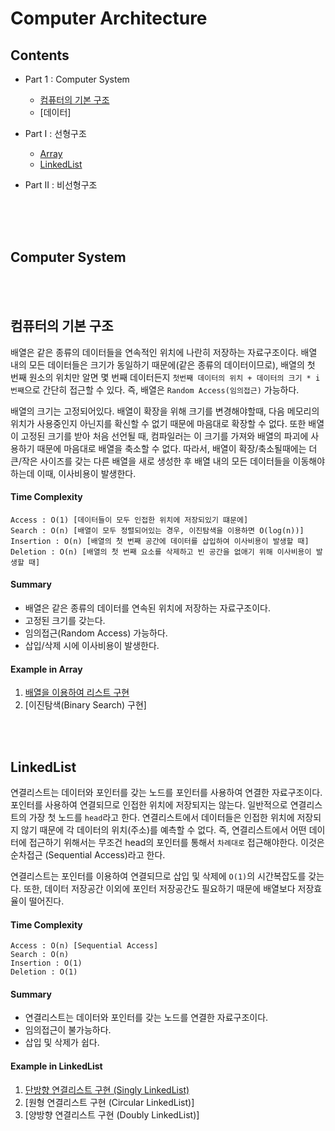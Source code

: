 # Computer Architecture

## Contents

- Part 1 : Computer System 
    - [컴퓨터의 기본 구조](#컴퓨터의-기본-구조)
    - [데이터]
    
- Part I : 선형구조
  - [Array](#Array)
  - [LinkedList](#LinkedList)
- Part II : 비선형구조

</br></br></br>

## Computer System

</br></br>

## 컴퓨터의 기본 구조

배열은 같은 종류의 데이터들을 연속적인 위치에 나란히 저장하는 자료구조이다. 배열 내의 모든 데이터들은 크기가 동일하기 때문에(같은 종류의 데이터이므로), 배열의 첫 번째 원소의 위치만 알면 몇 번째 데이터든지 `첫번째 데이터의 위치 + 데이터의 크기 * i번째`으로 간단히 접근할 수 있다. 즉, 배열은 `Random Access(임의접근)` 가능하다.

배열의 크기는 고정되어있다. 배열이 확장을 위해 크기를 변경해야할때, 다음 메모리의 위치가 사용중인지 아닌지를 확신할 수 없기 때문에 마음대로 확장할 수 없다. 또한 배열이 고정된 크기를 받아 처음 선언될 때, 컴파일러는 이 크기를 가져와 배열의 파괴에 사용하기 때문에 마음대로 배열을 축소할 수 없다. 따라서, 배열이 확장/축소될때에는 더 큰/작은 사이즈를 갖는 다른 배열을 새로 생성한 후 배열 내의 모든 데이터들을 이동해야하는데 이때, 이사비용이 발생한다. 

#### Time Complexity ####
```
Access : O(1) [데이터들이 모두 인접한 위치에 저장되있기 떄문에]
Search : O(n) [배열이 모두 정렬되어있는 경우, 이진탐색을 이용하면 O(log(n))]
Insertion : O(n) [배열의 첫 번째 공간에 데이터를 삽입하여 이사비용이 발생할 때]
Deletion : O(n) [배열의 첫 번째 요소를 삭제하고 빈 공간을 없애기 위해 이사비용이 발생할 때]
```

#### Summary ####
- 배열은 같은 종류의 데이터를 연속된 위치에 저장하는 자료구조이다.
- 고정된 크기를 갖는다.
- 임의접근(Random Access) 가능하다.
- 삽입/삭제 시에 이사비용이 발생한다.

#### Example in Array ####
1. [배열을 이용하여 리스트 구현](https://github.com/leesh5000/Data-Structure/blob/master/C/C/ArrayList/ArrayList.c)
2. [이진탐색(Binary Search) 구현]

</br></br>

## LinkedList

연결리스트는 데이터와 포인터를 갖는 노드를 포인터를 사용하여 연결한 자료구조이다. 포인터를 사용하여 연결되므로 인접한 위치에 저장되지는 않는다. 일반적으로 연결리스트의 가장 첫 노드를 `head`라고 한다. 연결리스트에서 데이터들은 인접한 위치에 저장되지 않기 때문에 각 데이터의 위치(주소)를 예측할 수 없다. 즉, 연결리스트에서 어떤 데이터에 접근하기 위해서는 무조건 head의 포인터를 통해서 `차례대로` 접근해야한다. 이것은 순차접근 (Sequential Access)라고 한다. 

연결리스트는 포인터를 이용하여 연결되므로 삽입 및 삭제에 `O(1)`의 시간복잡도를 갖는다. 또한, 데이터 저장공간 이외에 포인터 저장공간도 필요하기 때문에 배열보다 저장효율이 떨어진다.

#### Time Complexity ####
```
Access : O(n) [Sequential Access]
Search : O(n)
Insertion : O(1)
Deletion : O(1)
```

#### Summary ####
- 연결리스트는 데이터와 포인터를 갖는 노드를 연결한 자료구조이다.
- 임의접근이 불가능하다.
- 삽입 및 삭제가 쉽다.

#### Example in LinkedList
1. [단방향 연결리스트 구현 (Singly LinkedList)](https://github.com/leesh5000/Data-Structure/blob/master/C/C/LinkedList/LinkedList.c)
2. [원형 연결리스트 구현 (Circular LinkedList)]
3. [양방향 연결리스트 구현 (Doubly LinkedList)]
